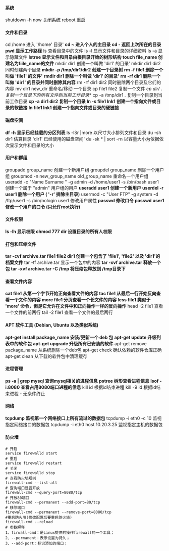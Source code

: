 #### 系统
shutdown -h now 关闭系统
reboot 重启

#### 文件和目录
cd /home 进入 '/home' 目录'
**cd ~ 进入个人的主目录**
**cd - 返回上次所在的目录**
**pwd 显示工作路径**
ls 查看目录中的文件
ls -l 显示文件和目录的详细资料
ls -a 显示隐藏文件
**lstree 显示文件和目录由根目录开始的树形结构**
**touch file_name 创建名为fiile_name的文件**
mkdir dir1 创建一个叫做 'dir1' 的目录'
mkdir dir1 dir2 同时创建两个目录
**mkdir -p /tmp/dir1/dir2 创建一个目录树**
**rm -f file1 删除一个叫做 'file1' 的文件'**
**rmdir dir1 删除一个叫做 'dir1' 的目录'**
**rm -rf dir1 删除一个叫做 'dir1' 的目录并同时删除其内容**
rm -rf dir1 dir2 同时删除两个目录及它们的内容
mv dir1 new_dir 重命名/移动 一个目录
cp file1 file2 复制一个文件
**cp dir/* . 复制一个目录下的所有文件到当前工作目录**
cp -a /tmp/dir1 . 复制一个目录到当前工作目录
**cp -a dir1 dir2 复制一个目录**
**ln -s file1 lnk1 创建一个指向文件或目录的软链接**
**ln file1 lnk1 创建一个指向文件或目录的硬链接**

#### 磁盘空间
**df -h 显示已经挂载的分区列表**
ls -lSr |more 以尺寸大小排列文件和目录
du -sh dir1 估算目录 'dir1' 已经使用的磁盘空间'
du -sk * | sort -rn 以容量大小为依据依次显示文件和目录的大小

#### 用户和群组
groupadd group_name 创建一个新用户组
groupdel group_name 删除一个用户组
groupmod -n new_group_name old_group_name 重命名一个用户组
useradd -c "Name Surname " -g admin -d /home/user1 -s /bin/bash user1 创建一个属于 "admin" 用户组的用户
**useradd user1 创建一个新用户**
**userdel -r user1 删除一个用户 ( '-r' 排除主目录)**
usermod -c "User FTP" -g system -d /ftp/user1 -s /bin/nologin user1 修改用户属性
**passwd 修改口令**
**passwd user1 修改一个用户的口令 (只允许root执行)**


#### 文件权限
**ls -lh 显示权限**
**chmod 777 dir 设置目录的所有人权限**

#### 打包和压缩文件 
**tar -cvf archive.tar file1 file2 dir1 创建一个包含了 'file1', 'file2' 以及 'dir1'的档案文件**
tar -tf archive.tar 显示一个包中的内容
**tar -xvf archive.tar 释放一个包**
**tar -xvf archive.tar -C /tmp 将压缩包释放到 /tmp目录下**

#### 查看文件内容 
**cat file1 从第一个字节开始正向查看文件的内容**
**tac file1 从最后一行开始反向查看一个文件的内容**
**more file1 分页查看一个长文件的内容**
**less file1 类似于 'more' 命令，但是它允许在文件中和正向操作一样的反向操作**
head -2 file1 查看一个文件的前两行
tail -2 file1 查看一个文件的最后两行

#### APT 软件工具 (Debian, Ubuntu 以及类似系统) 
**apt-get install package_name 安装/更新一个 deb 包**
**apt-get update 升级列表中的软件包**
**apt-get upgrade 升级所有已安装的软件**
apt-get remove package_name 从系统删除一个deb包
apt-get check 确认依赖的软件仓库正确
apt-get clean 从下载的软件包中清理缓存

#### 进程管理
**ps -a | grep mysql 查询mysql相关的进程信息**
**pstree 树形查看进程信息**
**lsof -i:8080 查看占用8080端口进程的信息**
kill id 根据id结束进程
kill -9 id 根据id结束进程 - 无条件终止

#### 网络
**tcpdump 监视第一个网络接口上所有流过的数据包**
tcpdump -i eth0 -c 10 监视指定网络接口的数据包
tcpdump -i eth0 host 10.20.3.25 监视指定主机的数据包

#### 防火墙
```shell
# 开启
service firewalld start
# 重启
service firewalld restart
# 关闭
service firewalld stop
# 查看防火墙规则
firewall-cmd --list-all
# 查询端口是否开放
firewall-cmd --query-port=8080/tcp
# 开放80端口
firewall-cmd --permanent --add-port=80/tcp
# 移除端口
firewall-cmd --permanent --remove-port=8080/tcp
#重启防火墙(修改配置后要重启防火墙)
firewall-cmd --reload
# 参数解释
1、firwall-cmd：是Linux提供的操作firewall的一个工具；
2、--permanent：表示设置为持久；
3、--add-port：标识添加的端口；
```